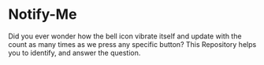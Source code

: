 # Notify-Me
Did you ever wonder how the bell icon vibrate itself and update with the count as many times as we press any specific button? This Repository helps you to identify, and answer the question.
